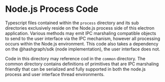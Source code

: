 # Node.js Process Code

Typescript files contained within the `process` directory and its sub directories exclusively reside on the Node.js process side of this electron application.  Various methods may emit IPC marshaling compatible objects to send to the user interface via the IPC mechanism, however all processing occurs within the Node.js environment.  This code also takes a dependency on the @hashgraph/sdk (node implementation), the user interface does not.

Code in this directory may reference cod in the `common` directory.  The common directory contains definitions of primitives that are IPC marshaling friendly that can be serialized and fully supported in both the node.js process and user interface thread environments.